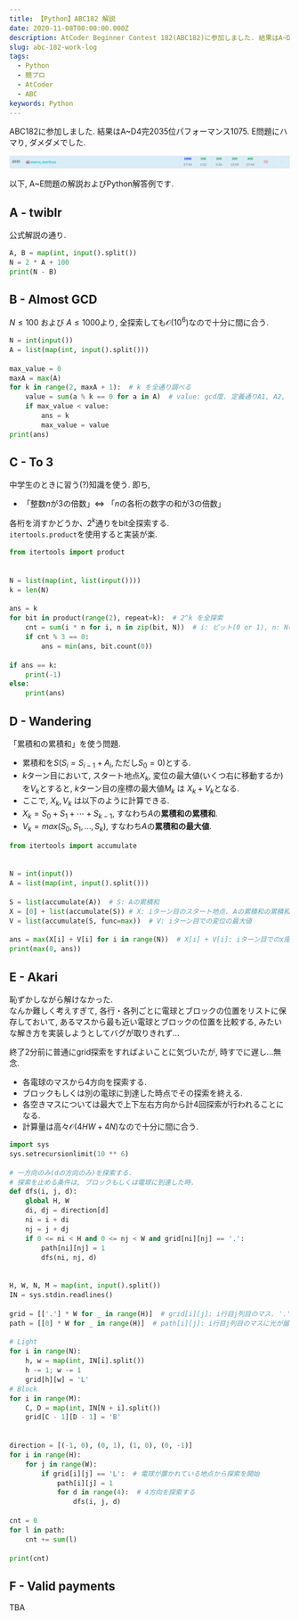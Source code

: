 ```yaml
---
title: 【Python】ABC182 解説
date: 2020-11-08T00:00:00.000Z
description: AtCoder Beginner Contest 182(ABC182)に参加しました. 結果はA~D4完2035位パフォーマンス1075. E問題にハマり, ダメダメでした. A~E問題の解説およびPython解答例を掲載します。
slug: abc-182-work-log
tags: 
  - Python
  - 競プロ
  - AtCoder
  - ABC
keywords: Python
---
```


ABC182に参加しました. 結果はA~D4完$2035$位パフォーマンス$1075$. 
E問題にハマり, ダメダメでした.  

![ranking_abc181](ranking_abc182.png)

以下, A~E問題の解説およびPython解答例です.

## A - twiblr
公式解説の通り. 

```python
A, B = map(int, input().split())
N = 2 * A + 100
print(N - B)
```

## B - Almost GCD
$N \leq 100$ および $A \leq 1000$より, 全探索しても$\mathcal{O}(10^6)$なので十分に間に合う.  

```python
N = int(input())
A = list(map(int, input().split()))

max_value = 0
maxA = max(A)
for k in range(2, maxA + 1):  # k を全通り調べる
    value = sum(a % k == 0 for a in A)  # value: gcd度. 定義通りA1, A2, ... ANのうちkで割り切れるものの個数を数える
    if max_value < value:
        ans = k
        max_value = value
print(ans)
```

<adsense></adsense>

## C - To 3
中学生のときに習う(?)知識を使う. 即ち, 
  - 「整数$n$が$3$の倍数」$\Leftrightarrow$ 「$n$の各桁の数字の和が$3$の倍数」

各桁を消すかどうか、$2^k$通りをbit全探索する.  
`itertools.product`を使用すると実装が楽.  

```python
from itertools import product


N = list(map(int, list(input())))
k = len(N)

ans = k
for bit in product(range(2), repeat=k):  # 2^k を全探索
    cnt = sum(i * n for i, n in zip(bit, N))  # i: ビット(0 or 1), n: Nの桁の数字
    if cnt % 3 == 0:
        ans = min(ans, bit.count(0))

if ans == k:
    print(-1)
else:
    print(ans)
```

## D - Wandering
「累積和の累積和」を使う問題.  

 - 累積和を$S$($S_i = S_{i - 1} + A_i, \text{ただし} S_0 = 0$)とする.
 - $k$ターン目において, スタート地点$X_k$, 変位の最大値(いくつ右に移動するか)を$V_k$とすると, $k$ターン目の座標の最大値$M_k$ は $X_k + V_k$となる.  
 - ここで, $X_k, V_k$ は以下のように計算できる.
 - $X_k = S_0 + S_1 + \cdots + S_{k-1}$, すなわち$A$の**累積和の累積和**.
 - $V_k = max(S_0, S_1, \dots, S_k)$, すなわち$A$の**累積和の最大値**.


```python
from itertools import accumulate


N = int(input())
A = list(map(int, input().split()))

S = list(accumulate(A))  # S: Aの累積和
X = [0] + list(accumulate(S)) # X: iターン目のスタート地点. Aの累積和の累積和
V = list(accumulate(S, func=max))  # V: iターン目での変位の最大値

ans = max(X[i] + V[i] for i in range(N))  # X[i] + V[i]: iターン目でのx座標の最大値
print(max(0, ans))
```

<adsense></adsense>

## E - Akari

恥ずかしながら解けなかった.  
なんか難しく考えすぎて, 各行・各列ごとに電球とブロックの位置をリストに保存しておいて, あるマスから最も近い電球とブロックの位置を比較する, みたいな解き方を実装しようとしてバグが取りきれず...  

終了2分前に普通にgrid探索をすればよいことに気づいたが, 時すでに遅し...無念.  

- 各電球のマスから4方向を探索する.
- ブロックもしくは別の電球に到達した時点でその探索を終える.
- 各空きマスについては最大で上下左右方向から計4回探索が行われることになる.
- 計算量は高々$\mathcal{O}(4HW + 4N)$なので十分に間に合う.

```python
import sys
sys.setrecursionlimit(10 ** 6)

# 一方向のみ(dの方向のみ)を探索する.
# 探索を止める条件は, ブロックもしくは電球に到達した時. 
def dfs(i, j, d):  
    global H, W
    di, dj = direction[d]
    ni = i + di
    nj = j + dj
    if 0 <= ni < H and 0 <= nj < W and grid[ni][nj] == '.':
        path[ni][nj] = 1
        dfs(ni, nj, d)


H, W, N, M = map(int, input().split())
IN = sys.stdin.readlines()

grid = [['.'] * W for _ in range(H)]  # grid[i][j]: i行目j列目のマス. '.': 空き, 'L': 電球, 'B': ブロック
path = [[0] * W for _ in range(H)]  # path[i][j]: i行目j列目のマスに光が届いているかどうか.

# Light
for i in range(N):
    h, w = map(int, IN[i].split())
    h -= 1; w -= 1
    grid[h][w] = 'L'
# Block
for i in range(M):
    C, D = map(int, IN[N + i].split())
    grid[C - 1][D - 1] = 'B'


direction = [(-1, 0), (0, 1), (1, 0), (0, -1)]
for i in range(H):
    for j in range(W):
        if grid[i][j] == 'L':  # 電球が置かれている地点から探索を開始
            path[i][j] = 1
            for d in range(4):  # 4方向を探索する
                dfs(i, j, d)

cnt = 0
for l in path:
    cnt += sum(l)

print(cnt)

```

## F - Valid payments
TBA